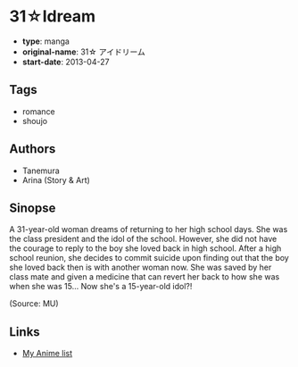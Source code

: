 # 31☆Idream

-   **type**: manga
-   **original-name**: 31☆ アイドリーム
-   **start-date**: 2013-04-27

## Tags

-   romance
-   shoujo

## Authors

-   Tanemura
-   Arina (Story & Art)

## Sinopse

A 31-year-old woman dreams of returning to her high school days. She was the class president and the idol of the school. However, she did not have the courage to reply to the boy she loved back in high school. After a high school reunion, she decides to commit suicide upon finding out that the boy she loved back then is with another woman now. She was saved by her class mate and given a medicine that can revert her back to how she was when she was 15... Now she's a 15-year-old idol?!

(Source: MU)

## Links

-   [My Anime list](https://myanimelist.net/manga/52185/31%E2%98%86Idream)
